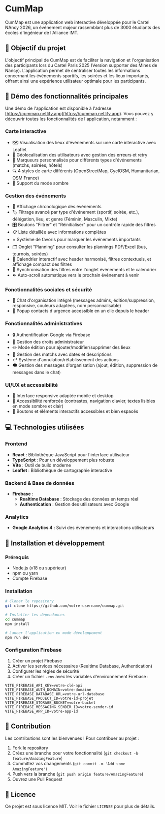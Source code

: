 # CumMap

CumMap est une application web interactive développée pour le Cartel NAncy 2026, un événement majeur rassemblant plus de 3000 étudiants des écoles d'ingénieur de l'Alliance IMT.

## 🎯 Objectif du projet

L'objectif principal de CumMap est de faciliter la navigation et l'organisation des participants lors du Cartel Paris 2025 (Version supporter des Mines de Nancy). L'application permet de centraliser toutes les informations concernant les événements sportifs, les soirées et les lieux importants, offrant ainsi une expérience utilisateur optimale pour les participants. 

## 🎥 Démo des fonctionnalités principales

Une démo de l'application est disponible à l'adresse [https://cummap.netlify.app](https://cummap.netlify.app). 
Vous pouvez y découvrir toutes les fonctionnalités de l'application, notamment :

### Carte interactive
- 🗺️ Visualisation des lieux d'événements sur une carte interactive avec Leaflet
- 🎯 Géolocalisation des utilisateurs avec gestion des erreurs et retry
- 📍 Marqueurs personnalisés pour différents types d'événements (matchs, soirées, hôtels)
- 🔍 4 styles de carte différents (OpenStreetMap, CyclOSM, Humanitarian, OSM France)
- 🎨 Support du mode sombre

### Gestion des événements
- 📅 Affichage chronologique des événements
- 🏷️ Filtrage avancé par type d'événement (sportif, soirée, etc.), délégation, lieu, et genre (Féminin, Masculin, Mixte)
- 🎛️ Boutons "Filtrer" et "Réinitialiser" pour un contrôle rapide des filtres
- 📋 Liste détaillée avec informations complètes
- ⭐ Système de favoris pour marquer les événements importants
- 🗂️ Onglet "Planning" pour consulter les plannings PDF/Excel (bus, tournois, soirées)
- 📆 Calendrier interactif avec header harmonisé, filtres contextuels, et affichage compact des filtres
- 🔄 Synchronisation des filtres entre l'onglet événements et le calendrier
- ⏩ Auto-scroll automatique vers le prochain événement à venir

### Fonctionnalités sociales et sécurité
- 💬 Chat d'organisation intégré (messages admins, édition/suppression, responsive, couleurs adaptées, nom personnalisable)
- 🚨 Popup contacts d'urgence accessible en un clic depuis le header

### Fonctionnalités administratives
- 🔒 Authentification Google via Firebase
- 👤 Gestion des droits administrateur
- ✏️ Mode édition pour ajouter/modifier/supprimer des lieux
- 📝 Gestion des matchs avec dates et descriptions
- ↩️ Système d'annulation/rétablissement des actions
- 🗨️ Gestion des messages d'organisation (ajout, édition, suppression de messages dans le chat)

### UI/UX et accessibilité
- 📱 Interface responsive adaptée mobile et desktop
- 🦾 Accessibilité renforcée (contrastes, navigation clavier, textes lisibles en mode sombre et clair)
- 🎯 Boutons et éléments interactifs accessibles et bien espacés

## 💻 Technologies utilisées

### Frontend
- **React** : Bibliothèque JavaScript pour l'interface utilisateur
- **TypeScript** : Pour un développement plus robuste
- **Vite** : Outil de build moderne
- **Leaflet** : Bibliothèque de cartographie interactive

### Backend & Base de données
- **Firebase** : 
  - **Realtime Database** : Stockage des données en temps réel
  - **Authentication** : Gestion des utilisateurs avec Google

### Analytics
- **Google Analytics 4** : Suivi des événements et interactions utilisateurs

## 🔧 Installation et développement

### Prérequis
- Node.js (v18 ou supérieur)
- npm ou yarn
- Compte Firebase

### Installation
```bash
# Cloner le repository
git clone https://github.com/votre-username/cummap.git

# Installer les dépendances
cd cummap
npm install

# Lancer l'application en mode développement
npm run dev
```

### Configuration Firebase
1. Créer un projet Firebase
2. Activer les services nécessaires (Realtime Database, Authentication)
3. Configurer les règles de sécurité
4. Créer un fichier `.env` avec les variables d'environnement Firebase :
```
VITE_FIREBASE_API_KEY=votre-clé-api
VITE_FIREBASE_AUTH_DOMAIN=votre-domaine
VITE_FIREBASE_DATABASE_URL=votre-url-database
VITE_FIREBASE_PROJECT_ID=votre-id-projet
VITE_FIREBASE_STORAGE_BUCKET=votre-bucket
VITE_FIREBASE_MESSAGING_SENDER_ID=votre-sender-id
VITE_FIREBASE_APP_ID=votre-app-id
```

## 🤝 Contribution

Les contributions sont les bienvenues ! Pour contribuer au projet :
1. Fork le repository
2. Créez une branche pour votre fonctionnalité (`git checkout -b feature/AmazingFeature`)
3. Committez vos changements (`git commit -m 'Add some AmazingFeature'`)
4. Push vers la branche (`git push origin feature/AmazingFeature`)
5. Ouvrez une Pull Request

## 📝 Licence

Ce projet est sous licence MIT. Voir le fichier `LICENSE` pour plus de détails.

